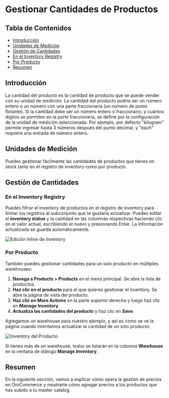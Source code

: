 # Gestionar Cantidades de Productos

## Tabla de Contenidos
- [Introducción](#introducción)
- [Unidades de Medición](#unidades-de-medición)
- [Gestión de Cantidades](#gestión-de-cantidades)
- [En el Inventory Registry](#en-el-inventory-registry)
- [Por Producto](#por-producto)
- [Resumen](#resumen)

## Introducción

La cantidad del producto es la cantidad de producto que se puede vender con su unidad de medición. La cantidad del producto podría ser un número entero o un número con una parte fraccionaria (un número de punto flotante). Si la cantidad debe ser un número entero o fraccionario, y cuántos dígitos se permiten en la parte fraccionaria, se define por la configuración de la unidad de medición seleccionada. Por ejemplo, por defecto "kilogram" permite ingresar hasta 3 números después del punto decimal, y "each" requiere una entrada de número entero.

## Unidades de Medición

Puedes gestionar fácilmente las cantidades de productos que tienes en stock tanto en el registro de inventory como por producto.

## Gestión de Cantidades

### En el Inventory Registry

Puedes filtrar el inventory de productos en el registro de inventory para limitar los registros al subconjunto que te gustaría actualizar. Puedes editar el **inventory status** y la cantidad en las columnas respectivas haciendo clic en el valor actual, escribiendo el nuevo y presionando Enter. La información actualizada se guarda automáticamente.

![Edición Inline de Inventory](https://hive.oroinc.com/wp-content/uploads/sites/21/2018/06/inventory_inline_editing.png)

### Por Producto

También puedes gestionar cantidades para un solo producto en múltiples warehouses:

1. **Navega a Products > Products** en el menú principal. Se abre la lista de productos.
2. **Haz clic en el producto** para el que quieres gestionar el inventory. Se abre la página de vista del producto.
3. **Haz clic en More Actions** en la parte superior derecha y luego haz clic en **Manage Inventory**.
4. **Actualiza las cantidades del producto** y haz clic en **Save**.

Agregamos un warehouse para nuestro ejemplo, y así es como se ve la página cuando intentamos actualizar la cantidad de un solo producto:

![Inventory del Producto](https://hive.oroinc.com/wp-content/uploads/sites/21/2018/06/product_inventory.png)

Si tienes más de un warehouse, todos se listarán en la columna **Warehouse** en la ventana de diálogo **Manage Inventory**.

## Resumen

En la siguiente sección, vamos a explicar cómo opera la gestión de precios en OroCommerce y mostrarte cómo agregar precios a los productos que has subido a tu master catalog.

